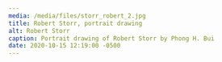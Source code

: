 ```yaml
---
media: /media/files/storr_robert_2.jpg
title: Robert Storr, portrait drawing
alt: Robert Storr
caption: Portrait drawing of Robert Storr by Phong H. Bui
date: 2020-10-15 12:19:00 -0500
---
```

